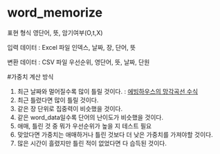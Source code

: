 # word_memorize
표현 형식
영단어, 뜻, 암기여부(O,t,X)

입력 데이터 : Excel 파일
인덱스, 날짜, 장, 단어, 뜻

변환 데이터 : CSV 파일
우선순위, 영단어, 뜻, 날짜, 단원

#가중치 계산 방식
1. 최근 날짜와 멀어질수록 많이 틀릴 것이다. : [에빙하우스의 망각곡선 수식](https://kangpro-safety.tistory.com/43)
2. 최근 틀렸다면 많이 틀릴 것이다.
3. 같은 장 단위로 집중력이 비슷했을 것이다.
4. 같은 word_data일수록 단어의 난이도가 비슷했을 것이다.
5. 애매, 틀린 것 중 뭐가 우선순위가 높을 지 테스트 필요
6. 맞았다면 가중치는 애매하거나 틀린 것보다 더 낮은 가중치를 가져야할 것이다.
7. 많은 시간이 흘렸지만 틀린 적이 없었다면 다 습득된 것이다.




